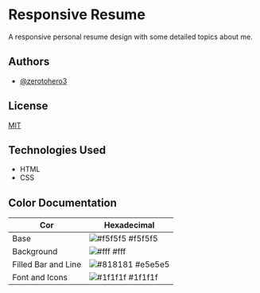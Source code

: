 
# Responsive Resume

A responsive personal resume design with some detailed topics about me.


## Authors

- [@zerotohero3](https://www.github.com/zerotohero3)


## License

[MIT](https://choosealicense.com/licenses/mit/)


## Technologies Used

- HTML
- CSS

## Color Documentation

| Cor               | Hexadecimal                                                |
| ----------------- | ---------------------------------------------------------------- |
| Base       | ![#f5f5f5](https://via.placeholder.com/10/f5f5f5?text=+) #f5f5f5 |
| Background       | ![#fff](https://via.placeholder.com/10/fff?text=+) #fff |
| Filled Bar and Line       | ![#818181](https://via.placeholder.com/10/818181?text=+) #e5e5e5 |
| Font and Icons      | ![#1f1f1f](https://via.placeholder.com/10/1f1f1f?text=+) #1f1f1f |
